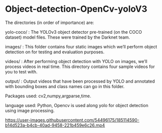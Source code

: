 # Object-detection-OpenCv-yoloV3

The directories (in order of importance) are:

yolo-coco/ : The YOLOv3 object detector pre-trained (on the COCO dataset) model files. These were trained by the Darknet team.

images/ : This folder contains four static images which we’ll perform object detection on for testing and evaluation purposes.

videos/ : After performing object detection with YOLO on images, we’ll process videos in real time. This directory contains four sample videos for you to test with.

output/ : Output videos that have been processed by YOLO and annotated with bounding boxes and class names can go in this folder.

Packages used: cv2,numpy,argparse,time. 

language used: Python, Opencv is used along yolo for object detection using image processing.


https://user-images.githubusercontent.com/54496175/185114590-b14d523a-b4cb-40ad-9458-221b459e6c26.mp4

